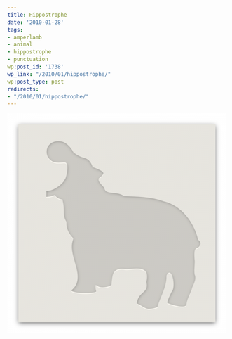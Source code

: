 ```yaml
---
title: Hippostrophe
date: '2010-01-28'
tags:
- amperlamb
- animal
- hippostrophe
- punctuation
wp:post_id: '1738'
wp_link: "/2010/01/hippostrophe/"
wp:post_type: post
redirects:
- "/2010/01/hippostrophe/"
---
```


![](2010-01-28-Hippostrophe/hippostrophe-500x500.png "hippostrophe")
